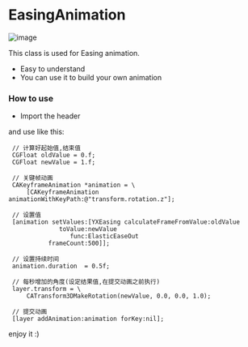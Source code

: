 # EasingAnimation

![image](http://images.cnitblog.com/i/607542/201403/141558148063393.gif)

This class is used for Easing animation.

 * Easy to understand
 * You can use it to build your own animation



### How to use

 * Import the header 
 
 and use like this:
```
 // 计算好起始值,结束值
 CGFloat oldValue = 0.f;
 CGFloat newValue = 1.f;
 
 // 关键帧动画
 CAKeyframeAnimation *animation = \
     [CAKeyframeAnimation animationWithKeyPath:@"transform.rotation.z"];
 
 // 设置值
 [animation setValues:[YXEasing calculateFrameFromValue:oldValue
              toValue:newValue
                 func:ElasticEaseOut
           frameCount:500]];
 
 // 设置持续时间
 animation.duration  = 0.5f;
 
 // 每秒增加的角度(设定结果值,在提交动画之前执行)
 layer.transform = \
     CATransform3DMakeRotation(newValue, 0.0, 0.0, 1.0);
 
 // 提交动画
 [layer addAnimation:animation forKey:nil];
```
enjoy it :)
